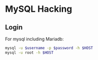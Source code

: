 # MySQL Hacking

## Login
For mysql including Mariadb:
```bash
mysql -u $username -p $password -h $HOST
mysql -u root -h $HOST
```